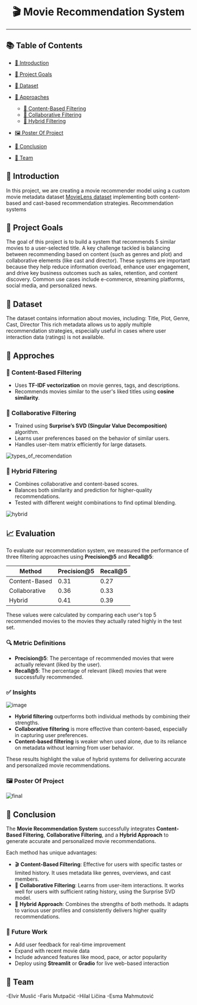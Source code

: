 <h1 align="center">🎬 Movie Recommendation System</h1>

------------------------------

## 📚 Table of Contents

- [📝 Introduction](#-introduction)
- [🎯 Project Goals](#-project-goals)
- [📁 Dataset](#-dataset)
- [🧠 Approaches](#-approaches)
  - [📘 Content-Based Filtering](#-content-based-filtering)
  - [👥 Collaborative Filtering](#-collaborative-filtering)
  - [🔀 Hybrid Filtering](#-hybrid-filtering)

- [🖼️ Poster Of Project](#️-poster-of-project)
- [📌 Conclusion](#-conclusion)
- [👥 Team](#-team)


## 📝 Introduction
In this project, we are creating a movie recommender model using a custom movie metadata dataset [MovieLens dataset](https://grouplens.org/datasets/movielens/) implementing both content-based and cast-based recommendation strategies.
Recommendation systems 

## 🎯 Project Goals
The goal of this project is to build a system that recommends 5 similar movies to a user-selected title. A key challenge tackled is balancing between recommending based on content (such as genres and plot) and collaborative elements (like cast and director).
These systems are important because they help reduce information overload, enhance user engagement, and drive key business outcomes such as sales, retention, and content discovery.
Common use cases include e-commerce, streaming platforms, social media, and personalized news.

## 📁 Dataset
The dataset contains information about movies, including: Title, Plot, Genre, Cast, Director
This rich metadata allows us to apply multiple recommendation strategies, especially useful in cases where user interaction data (ratings) is not available.

## 🧠 Approches
### 📘 Content-Based Filtering
- Uses **TF-IDF vectorization** on movie genres, tags, and descriptions.
- Recommends movies similar to the user's liked titles using **cosine similarity**.

### 👥 Collaborative Filtering
- Trained using **Surprise’s SVD (Singular Value Decomposition)** algorithm.
- Learns user preferences based on the behavior of similar users.
- Handles user-item matrix efficiently for large datasets.
  
![types_of_recomendation](https://github.com/user-attachments/assets/ad06578e-92e5-41ba-b8fd-bcc01efa4883)

### 🔀 Hybrid Filtering
- Combines collaborative and content-based scores.
- Balances both similarity and prediction for higher-quality recommendations.
- Tested with different weight combinations to find optimal blending.

![hybrid](https://github.com/user-attachments/assets/5b12fbbb-d523-4232-9f6a-71baa5114aa1)

## 📈 Evaluation

To evaluate our recommendation system, we measured the performance of three filtering approaches using **Precision@5** and **Recall@5**:

| Method           | Precision@5 | Recall@5 |
|------------------|-------------|----------|
| Content-Based    | 0.31        | 0.27     |
| Collaborative    | 0.36        | 0.33     |
| Hybrid           | 0.41        | 0.39     |

These values were calculated by comparing each user's top 5 recommended movies to the movies they actually rated highly in the test set.

### 🔍 Metric Definitions

- **Precision@5**: The percentage of recommended movies that were actually relevant (liked by the user).
- **Recall@5**: The percentage of relevant (liked) movies that were successfully recommended.

### ✅ Insights

![image](https://github.com/user-attachments/assets/bce53adf-6ae1-404d-ab1d-74f60a04f63e)

- **Hybrid filtering** outperforms both individual methods by combining their strengths.
- **Collaborative filtering** is more effective than content-based, especially in capturing user preferences.
- **Content-based filtering** is weaker when used alone, due to its reliance on metadata without learning from user behavior.

These results highlight the value of hybrid systems for delivering accurate and personalized movie recommendations.


### 🖼️ Poster Of Project

![final](https://github.com/user-attachments/assets/682e433b-0d84-4a4d-9ac0-9e6087a2efc3)

## 📌 Conclusion

The **Movie Recommendation System** successfully integrates **Content-Based Filtering**, **Collaborative Filtering**, and a **Hybrid Approach** to generate accurate and personalized movie recommendations.

Each method has unique advantages:

- 🎬 **Content-Based Filtering**: Effective for users with specific tastes or limited history. It uses metadata like genres, overviews, and cast members.
- 👥 **Collaborative Filtering**: Learns from user-item interactions. It works well for users with sufficient rating history, using the Surprise SVD model.
- 🔗 **Hybrid Approach**: Combines the strengths of both methods. It adapts to various user profiles and consistently delivers higher quality recommendations.

### 🔮 Future Work

- Add user feedback for real-time improvement
- Expand with recent movie data
- Include advanced features like mood, pace, or actor popularity
- Deploy using **Streamlit** or **Gradio** for live web-based interaction

## 👥 Team 
-Elvir Muslić
-Faris Mutpačić
-Hilal Ličina
-Esma Mahmutović

